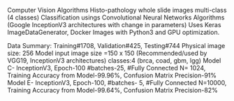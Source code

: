 Computer Vision Algorithms
Histo-pathology whole slide images multi-class (4 classes) Classification usings Convolutional Neural Networks Algorithms (Google InceptionV3 architectures with change in parameters)
Uses Keras ImageDataGenerator, Docker Images with Python3 and GPU optimization.

Data Summary:
Training#1708, Validation#425, Testing#744
Physical image size: 256
Model input image size =150 x 150 (Recommended/used by VGG19, InceptionV3 architectures)
classes:4 (brca, coad, gbm, lgg)
Model C- InceptionV3, Epoch-100  #batches-25, #Fully Connected N= 1024, Training Accuracy from Model-99.96%, Confusion Matrix Precision-91%
Model E- InceptionV3, Epoch-100, #batches- 5, #Fully Connected N=10000, Training Accuracy from Model-99.64%, Confusion Matrix Precision-82%

